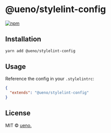 # @ueno/stylelint-config

[![npm](https://img.shields.io/npm/v/@ueno/stylelint-config.svg?maxAge=2592000)](https://www.npmjs.com/package/@ueno/stylelint-config)

## Installation

```bash
yarn add @ueno/stylelint-config
```

## Usage

Reference the config in your `.stylelintrc`:

```json
{
  "extends": "@ueno/stylelint-config"
}
```

## License

MIT &copy; [ueno.](http://ueno.co)
